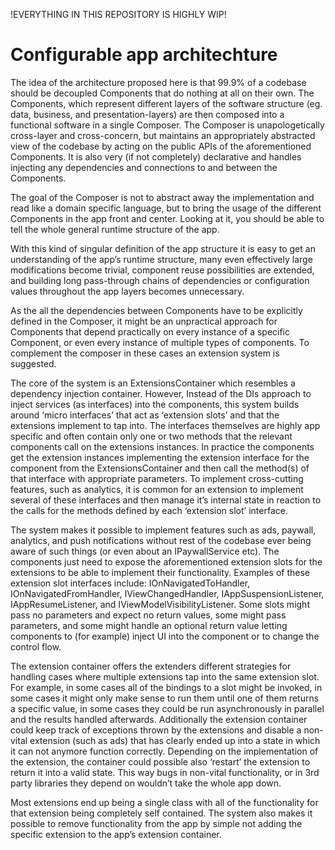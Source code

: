 !EVERYTHING IN THIS REPOSITORY IS HIGHLY WIP!

# Configurable app architechture

The idea of the architecture proposed here is that 99.9% of a codebase should be decoupled Components that do nothing at all on their own. The Components, which represent different layers of the software structure (eg. data, business, and presentation-layers) are then composed into a functional software in a single Composer. The Composer is unapologetically cross-layer and cross-concern, but maintains an appropriately abstracted view of the codebase by acting on the public APIs of the aforementioned Components. It is also very (if not completely) declarative and handles injecting any dependencies and connections to and between the Components. 

The goal of the Composer is not to abstract away the implementation and read like a domain specific language, but to bring the usage of the different Components in the app front and center. Looking at it, you should be able to tell the whole general runtime structure of the app.

With this kind of singular definition of the app structure it is easy to get an understanding of the app’s runtime structure, many even effectively large modifications become trivial, component reuse possibilities are extended, and building long pass-through chains of dependencies or configuration values throughout the app layers becomes unnecessary.
 
As the all the dependencies between Components have to be explicitly defined in the Composer, it might be an unpractical approach for Components that depend practically on every instance of a specific Component, or even every instance of multiple types of components. To complement the composer in these cases an extension system is suggested.
 
The core of the system is an ExtensionsContainer which resembles a dependency injection container. However, Instead of the DIs approach to inject services (as interfaces) into the components, this system builds around ‘micro interfaces’ that act as ‘extension slots’ and that the extensions implement to tap into. The interfaces themselves are highly app specific and often contain only one or two methods that the relevant components call on the extensions instances. In practice the components get the extension instances implementing the extension interface for the component from the ExtensionsContainer and then call the method(s) of that interface with appropriate parameters. To implement cross-cutting features, such as analytics, it is common for an extension to implement several of these interfaces and then manage it’s internal state in reaction to the calls for the methods defined by each ‘extension slot’ interface. 
 
The system makes it possible to implement features such as ads, paywall, analytics, and push notifications without rest of the codebase ever being aware of such things (or even about an IPaywallService etc). The components just need to expose the aforementioned extension slots for the extensions to be able to implement their functionality. Examples of these extension slot interfaces include: IOnNavigatedToHandler, IOnNavigatedFromHandler, IViewChangedHandler, IAppSuspensionListener, IAppResumeListener, and IViewModelVisibilityListener. Some slots might pass no parameters and expect no return values, some might pass parameters, and some might handle an optional return value letting components to (for example) inject UI into the component or to change the control flow.
 
The extension container offers the extenders different strategies for handling cases where multiple extensions tap into the same extension slot. For example, in some cases all of the bindings to a slot might be invoked, in some cases it might only make sense to run them until one of them returns a specific value, in some cases they could be run asynchronously in parallel and the results handled afterwards. Additionally the extension container could keep track of exceptions thrown by the extensions and disable a non-vital extension (such as ads) that has clearly ended up into a state in which it can not anymore function correctly. Depending on the implementation of the extension, the container could possible also ‘restart’ the extension to return it into a valid state. This way bugs in non-vital functionality, or in 3rd party libraries they depend on wouldn’t take the whole app down.
 
Most extensions end up being a single class with all of the functionality for that extension being completely self contained. The system also makes it possible to remove functionality from the app by simple not adding the specific extension to the app’s extension container.
